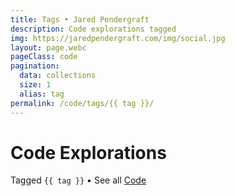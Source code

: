 ```yaml
---
title: Tags • Jared Pendergraft
description: Code explorations tagged
img: https://jaredpendergraft.com/img/social.jpg
layout: page.webc
pageClass: code
pagination:
  data: collections
  size: 1
  alias: tag
permalink: /code/tags/{{ tag }}/
---
```


# Code Explorations

Tagged `{{ tag }}` • See all [Code](/code)

<script webc:type="render" webc:is="template">
  function() {
    return `<grid webc:nokeep>${this.collections[this.tag].map(post => `<code-post webc:nokeep posthref="${post.url}" postimg="${post.data.img}" posttitle="${post.data.title}" postdescription="${post.data.description}" posttags="${post.data.tags}"></code-post>`).join("")}</grid>`;
  }
</script>
